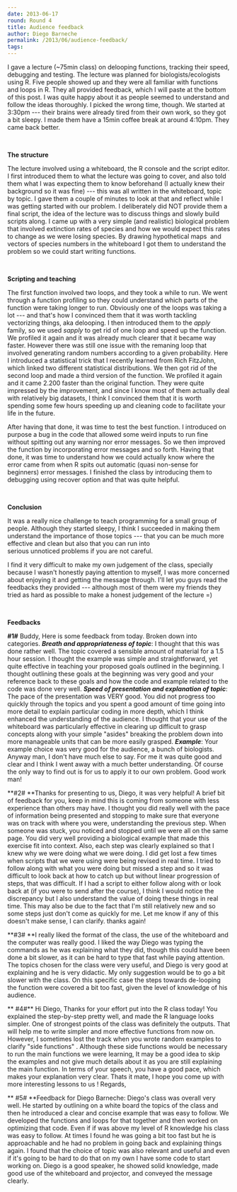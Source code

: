 ```yaml
---
date: 2013-06-17
round: Round 4
title: Audience feedback
author: Diego Barneche
permalink: /2013/06/audience-feedback/
tags:
---
```

I gave a lecture (~75min class) on delooping functions, tracking their speed, debugging and testing. The lecture was planned for biologists/ecologists using R. Five people showed up and they were all familiar with functions and loops in R. They all provided feedback, which I will paste at the bottom of this post. I was quite happy about it as people seemed to understand and follow the ideas thoroughly. I picked the wrong time, though. We started at 3:30pm --- their brains were already tired from their own work, so they got a bit sleepy. I made them have a 15min coffee break at around 4:10pm. They came back better.

&nbsp;

**The structure**

The lecture involved using a whiteboard, the R console and the script editor. I first introduced them to what the lecture was going to cover, and also told them what I was expecting them to know beforehand (I actually knew their background so it was fine) --- this was all written in the whiteboard, topic by topic. I gave them a couple of minutes to look at that and reflect while I was getting started with our problem. I deliberately did NOT provide them a final script, the idea of the lecture was to discuss things and slowly build scripts along. I came up with a very simple (and realistic) biological problem that involved extinction rates of species and how we would expect this rates to change as we were losing species. By drawing hypothetical maps  and vectors of species numbers in the whiteboard I got them to understand the problem so we could start writing functions.

&nbsp;

**Scripting and teaching**

The first function involved two loops, and they took a while to run. We went through a function profiling so they could understand which parts of the function were taking longer to run. Obviously one of the loops was taking a lot --- and that's how I convinced them that it was worth tackling vectorizing things, aka delooping. I then introduced them to the *apply* family, so we used *sapply* to get rid of one loop and speed up the function. We profiled it again and it was already much clearer that it became way faster. However there was still one issue with the remaning loop that involved generating random numbers according to a given probability. Here I introduced a statistical trick that I recently learned from Rich FitzJohn, which linked two different statistical distributions. We then got rid of the second loop and made a third version of the function. We profiled it again and it came 2.200 faster than the original function. They were quite impressed by the improvement, and since I know most of them actually deal with relatively big datasets, I think I convinced them that it is worth spending some few hours speeding up and cleaning code to facilitate your life in the future.

After having that done, it was time to test the best function. I introduced on purpose a bug in the code that allowed some weird inputs to run fine without spitting out any warning nor error messages. So we then improved the function by incorporating error messages and so forth. Having that done, it was time to understand how we could actually know where the error came from when R spits out automatic (quasi non-sense for beginners) error messages. I finished the class by introducing them to debugging using recover option and that was quite helpful.

&nbsp;

**Conclusion**

It was a really nice challenge to teach programming for a small group of people. Although they started sleepy, I think I succeeded in making them understand the importance of those topics --- that you can be much more effective and clean but also that you can run into serious unnoticed problems if you are not careful.

I find it very difficult to make my own judgement of the class, specially because I wasn't honestly paying attention to myself, I was more concerned about enjoying it and getting the message through. I'll let you guys read the feedbacks they provided --- although most of them were my friends they tried as hard as possible to make a honest judgement of the lecture =)

&nbsp;

**Feedbacks**

**#1#** Buddy, Here is some feedback from today. Broken down into categories. ***Breath and appropriateness of topic***: I thought that this was done rather well. The topic covered a sensible amount of material for a 1.5 hour session. I thought the example was simple and straightforward, yet quite effective in teaching your proposed goals outlined in the beginning. I thought outlining these goals at the beginning was very good and your reference back to these goals and how the code and example related to the code was done very well. ***Speed of presentation and explanation of topic***: The pace of the presentation was VERY good. You did not progress too quickly through the topics and you spent a good amount of time going into more detail to explain particular coding in more depth, which I think enhanced the understanding of the audience. I thought that your use of the whiteboard was particularly effective in clearing up difficult to grasp concepts along with your simple "asides" breaking the problem down into more manageable units that can be more easily grasped. ***Example***: Your example choice was very good for the audience, a bunch of biologists. Anyway man, I don't have much else to say. For me it was quite good and clear and I think I went away with a much better understanding. Of course the only way to find out is for us to apply it to our own problem. Good work man!

**#2# **Thanks for presenting to us, Diego, it was very helpful! A brief bit of feedback for you, keep in mind this is coming from someone with less experience than others may have. I thought you did really well with the pace of information being presented and stopping to make sure that everyone was on track with where you were, understanding the previous step. When someone was stuck, you noticed and stopped until we were all on the same page. You did very well providing a biological example that made this exercise fit into context. Also, each step was clearly explained so that I knew why we were doing what we were doing. I did get lost a few times when scripts that we were using were being revised in real time. I tried to follow along with what you were doing but missed a step and so it was difficult to look back at how to catch up but without linear progression of steps, that was difficult. If I had a script to either follow along with or look back at (if you were to send after the course), I think I would notice the discrepancy but I also understand the value of doing these things in real time. This may also be due to the fact that I'm still relatively new and so some steps just don't come as quickly for me. Let me know if any of this doesn't make sense, I can clarify. thanks again!

**#3# **I really liked the format of the class, the use of the whiteboard and the computer was really good. I liked the way Diego was typing the commands as he was explaining what they did, though this could have been done a bit slower, as it can be hard to type that fast while paying attention. The topics chosen for the class were very useful, and Diego is very good at explaining and he is very didactic. My only suggestion would be to go a bit slower with the class. On this specific case the steps towards de-looping the function were covered a bit too fast, given the level of knowledge of his audience.

** #4#** Hi Diego, Thanks for your effort put into the R class today! You explained the step-by-step pretty well, and made the R language looks simpler. One of strongest points of the class was definitely the outputs. That will help me to write simpler and more effective functions from now on. However, I sometimes lost the track when you wrote random examples to clarify "side functions" . Although these side functions would be necessary to run the main functions we were learning, It may be a good idea to skip the examples and not give much details about it as you are still explaining the main function. In terms of your speech, you have a good pace, which makes your explanation very clear. Thats it mate, I hope you come up with more interesting lessons to us ! Regards,

** #5# **Feedback for Diego Barneche: Diego's class was overall very well. He started by outlining on a white board the topics of the class and then he introduced a clear and concise example that was easy to follow. We developed the functions and loops for that together and then worked on optimizing that code. Even if if was above my level of R knowledge his class was easy to follow. At times I found he was going a bit too fast but he is approachable and he had no problem in going back and explaining things again. I found that the choice of topic was also relevant and useful and even if it's going to be hard to do that on my own I have some code to start working on. Diego is a good speaker, he showed solid knowledge, made good use of the whiteboard and projector, and conveyed the message clearly.

&nbsp;

&nbsp;

&nbsp;
